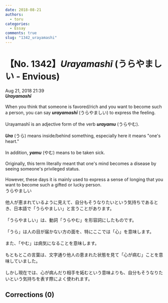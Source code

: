 ```yaml
---
date: 2018-08-21
authors:
  - toru
categories:
  - Essay
comments: true
slug: "1342_urayamashi"
---
```


# 【No. 1342】<strong><em>Urayamashī</strong></em> (うらやましい - Envious)
<div class="date">Aug 21, 2018 21:39</div>
<div id="post"><div id="body_show_ori">
<strong><em>Urayamashī</strong></em><br/><br/>When you think that someone is favored/rich and you want to become such a person, you can say <strong><em>urayamashī</em></strong> (うらやましい) to express the feeling.<br/><br/>Urayamashī is an adjective form of the verb <strong><em>urayamu</em></strong> (うらやむ).<br/><br/><strong><em>Ura</em></strong> (うら) means inside/behind something, especially here it means "one's heart."<br/><br/>In addition, <strong><em>yamu</em></strong> (やむ) means to be taken sick.<br/><br/>Originally, this term literally meant that one's mind becomes a disease by seeing someone's privileged status.<br/><br/>However, these days it is mainly used to express a sense of longing that you want to become such a gifted or lucky person.
</div></div>

<!-- more -->

<div id="post_ja"><div id="body_show_mo">
うらやましい<br/><br/>他人が恵まれているように見えて、自分もそうなりたいという気持ちであるとき、日本語で「うらやましい」と言うことがあります。<br/><br/>「うらやましい」は、動詞「うらやむ」を形容詞にしたものです。<br/><br/>「うら」は人の目が届かない方の面を、特にここでは「心」を意味します。<br/><br/>また、「やむ」は病気になることを意味します。<br/><br/>もともとこの言葉は、文字通り他人の恵まれた状態を見て「心が病む」ことを意味していました。<br/><br/>しかし現在では、心が病んだり相手を妬むという意味よりも、自分もそうなりたいという気持ちを表す際によく使われます。
</div></div>

## Corrections (0)
